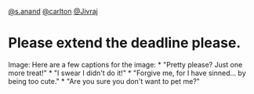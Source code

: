 [@s.anand](/u/s.anand) [@carlton](/u/carlton) [@Jivraj](/u/jivraj)
# Please extend the deadline please.
Image: Here are a few captions for the image: * "Pretty please? Just one more
treat!" * "I swear I didn't do it!" * "Forgive me, for I have sinned... by
being too cute." * "Are you sure you don't want to pet me?"